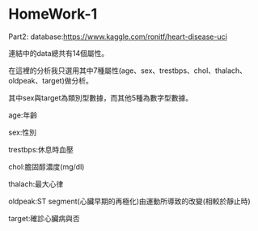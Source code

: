 # HomeWork-1

Part2:
database:https://www.kaggle.com/ronitf/heart-disease-uci 

連結中的data總共有14個屬性。

在這裡的分析我只選用其中7種屬性(age、sex、trestbps、chol、thalach、oldpeak、target)做分析。

其中sex與target為類別型數據，而其他5種為數字型數據。

age:年齡

sex:性別

trestbps:休息時血壓

chol:膽固醇濃度(mg/dl)

thalach:最大心律

oldpeak:ST segment(心臟早期的再極化)由運動所導致的改變(相較於靜止時)

target:確診心臟病與否

  
